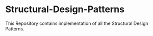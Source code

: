 # Structural-Design-Patterns

This Repository contains implementation of all the Structural Design Patterns.
